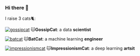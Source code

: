### Hi there 👋

I raise 3 cats🐈:

[![gossipcat](https://badge.fury.io/py/gossipcat.svg)](https://badge.fury.io/py/gossipcat) 🐱**GossipCat**: a data **scientist**

[![batcat](https://badge.fury.io/py/batcat.svg)](https://badge.fury.io/py/batcat) 🐱**BatCat**: a machine learning **engineer**

[![impressionismcat](https://badge.fury.io/py/impressionismcat.svg)](https://badge.fury.io/py/impressionismcat) 🐱**ImpressionismCat**: a deep learning **artsit**

<!--
**Ewen2015/Ewen2015** is a ✨ _special_ ✨ repository because its `README.md` (this file) appears on your GitHub profile.

Here are some ideas to get you started:

- 🔭 I’m currently working on ...
- 🌱 I’m currently learning ...
- 👯 I’m looking to collaborate on ...
- 🤔 I’m looking for help with ...
- 💬 Ask me about ...
- 📫 How to reach me: ...
- 😄 Pronouns: ...
- ⚡ Fun fact: ...
-->
